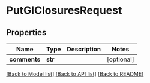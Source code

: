 # PutGlClosuresRequest

## Properties
Name | Type | Description | Notes
------------ | ------------- | ------------- | -------------
**comments** | **str** |  | [optional] 

[[Back to Model list]](../README.md#documentation-for-models) [[Back to API list]](../README.md#documentation-for-api-endpoints) [[Back to README]](../README.md)

